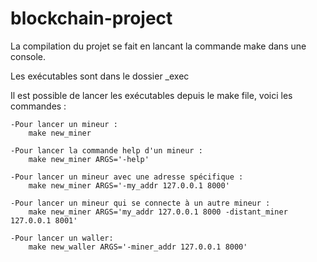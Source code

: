 # blockchain-project

La compilation du projet se fait en lancant la commande make dans une console.

Les exécutables sont dans le dossier _exec

Il est possible de lancer les exécutables depuis le make file, voici les commandes :

    -Pour lancer un mineur :
        make new_miner
    
    -Pour lancer la commande help d'un mineur :
        make new_miner ARGS='-help'
    
    -Pour lancer un mineur avec une adresse spécifique :
        make new_miner ARGS='-my_addr 127.0.0.1 8000'

    -Pour lancer un mineur qui se connecte à un autre mineur :
        make new_miner ARGS='my_addr 127.0.0.1 8000 -distant_miner 127.0.0.1 8001'
    
    -Pour lancer un waller:
        make new_waller ARGS='-miner_addr 127.0.0.1 8000'